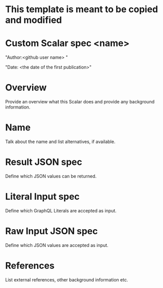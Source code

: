 # This template is meant to be copied and modified

# Custom Scalar spec \<name\>

"Author:\<github user name\>  "

"Date: \<the date of the first publication\>"

# Overview

Provide an overview what this Scalar does and provide any background information.

# Name

Talk about the name and list alternatives, if available.

# Result JSON spec

Define which JSON values can be returned. 

# Literal Input spec

Define which GraphQL Literals are accepted as input.

# Raw Input JSON spec

Define which JSON values are accepted as input.

# References

List external references, other background information etc.
